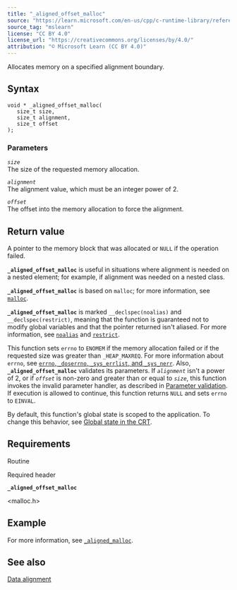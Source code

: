 ```yaml
---
title: "_aligned_offset_malloc"
source: "https://learn.microsoft.com/en-us/cpp/c-runtime-library/reference/aligned-offset-malloc?view=msvc-170"
source_tag: "mslearn"
license: "CC BY 4.0"
license_url: "https://creativecommons.org/licenses/by/4.0/"
attribution: "© Microsoft Learn (CC BY 4.0)"
---
```

Allocates memory on a specified alignment boundary.

## Syntax

```
void * _aligned_offset_malloc(
   size_t size,
   size_t alignment,
   size_t offset
);
```

### Parameters

_`size`_  
The size of the requested memory allocation.

_`alignment`_  
The alignment value, which must be an integer power of 2.

_`offset`_  
The offset into the memory allocation to force the alignment.

## Return value

A pointer to the memory block that was allocated or `NULL` if the operation failed.

**`_aligned_offset_malloc`** is useful in situations where alignment is needed on a nested element; for example, if alignment was needed on a nested class.

**`_aligned_offset_malloc`** is based on `malloc`; for more information, see [`malloc`](https://learn.microsoft.com/en-us/cpp/c-runtime-library/reference/malloc?view=msvc-170).

**`_aligned_offset_malloc`** is marked `__declspec(noalias)` and `__declspec(restrict)`, meaning that the function is guaranteed not to modify global variables and that the pointer returned isn't aliased. For more information, see [`noalias`](https://learn.microsoft.com/en-us/cpp/cpp/noalias?view=msvc-170) and [`restrict`](https://learn.microsoft.com/en-us/cpp/cpp/restrict?view=msvc-170).

This function sets `errno` to `ENOMEM` if the memory allocation failed or if the requested size was greater than `_HEAP_MAXREQ`. For more information about `errno`, see [`errno`, `_doserrno`, `_sys_errlist`, and `_sys_nerr`](https://learn.microsoft.com/en-us/cpp/c-runtime-library/errno-doserrno-sys-errlist-and-sys-nerr?view=msvc-170). Also, **`_aligned_offset_malloc`** validates its parameters. If _`alignment`_ isn't a power of 2, or if _`offset`_ is non-zero and greater than or equal to _`size`_, this function invokes the invalid parameter handler, as described in [Parameter validation](https://learn.microsoft.com/en-us/cpp/c-runtime-library/parameter-validation?view=msvc-170). If execution is allowed to continue, this function returns `NULL` and sets `errno` to `EINVAL`.

By default, this function's global state is scoped to the application. To change this behavior, see [Global state in the CRT](https://learn.microsoft.com/en-us/cpp/c-runtime-library/global-state?view=msvc-170).

## Requirements

Routine

Required header

**`_aligned_offset_malloc`**

<malloc.h>

## Example

For more information, see [`_aligned_malloc`](https://learn.microsoft.com/en-us/cpp/c-runtime-library/reference/aligned-malloc?view=msvc-170).

## See also

[Data alignment](https://learn.microsoft.com/en-us/cpp/c-runtime-library/data-alignment?view=msvc-170)